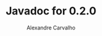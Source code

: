 ---
title: Javadoc for 0.2.0
author: Alexandre Carvalho
menu_title: 0.2.0
category: javadoc_docs
layout: iframe
iframe_url: /docs/0.2.0/site/apidocs/index.html
order: 1
---